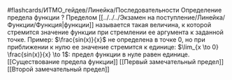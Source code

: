 #flashcards/ИТМО_гейдев/Линейка/Последовательности
Определение предела функции
?
Пределом [[../../../Экзамен на поступление/Линейка/Функции/Функция|функции]] называется такая величина, к которой стремится значение функции при стремлении ее аргумента к заданной точке.
Пример: $\frac{sin(x)}{x}$ не определена в точке $0$, но при приближении к нулю ее значение стремится к единице: $\lim_{x \to 0} \frac{sin(x)}{x} \to 1$: предел функции в нуле равен единице.
[[Существование предела функции]]
[[Первый замечательный предел]]
[[Второй замечательный предел]]
